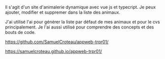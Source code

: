 Il s'agit d'un site d'animalerie dynamique avec vue js et typecript. Je peux ajouter, modifier et suppremer dans la liste des animaux.

J'ai utilisé l'ai pour générer la liste par défaut de mes animaux et pour le cvs principalement. Je l'ai aussi utilisé pour comprendre des concepts et des bouts de code.

https://github.com/SamuelCroteau/appweb-trpr01/

https://samuelcroteau.github.io/appweb-trpr01/
